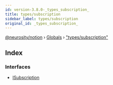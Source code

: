 ```yaml
---
id: version-3.8.0-_types_subscription_
title: types/subscription
sidebar_label: types/subscription
original_id: _types_subscription_
---
```


[@neurosity/notion](../index.md) › [Globals](../globals.md) › ["types/subscription"](_types_subscription_.md)

## Index

### Interfaces

* [ISubscription](../interfaces/_types_subscription_.isubscription.md)
